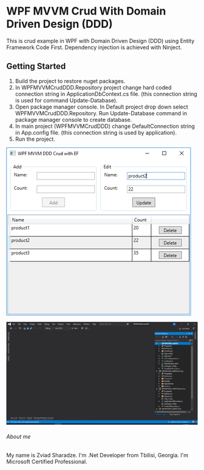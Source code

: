 # WPF MVVM Crud With Domain Driven Design (DDD)

This is crud example in WPF with Domain Driven Design (DDD) using Entity Framework Code First. Dependency injection is achieved with Ninject.

## Getting Started

1. Build the project to restore nuget packages.
2. In WPFMVVMCrudDDD.Repository project change hard coded connection string in ApplicationDbContext.cs file. (this connection string is used for command Update-Database).
3. Open package manager console. In Default project drop down select WPFMVVMCrudDDD.Repository. Run Update-Database command in package manager console to create database.
4. In main project (WPFMVVMCrudDDD) change DefaultConnection string in App.config file. (this connection string is used by application).
5. Run the project.

![screenshot](https://github.com/user5934951/WPFMVVMCrudDDD/blob/master/Capture1.PNG?raw=true)

![screenshot](https://github.com/user5934951/WPFMVVMCrudDDD/blob/master/Capture2.PNG?raw=true)

###### About me
My name is Zviad Sharadze. I'm .Net Developer from Tbilisi, Georgia. I'm Microsoft Certified Professional.
